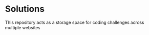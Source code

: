 # Solutions

This repository acts as a storage space for coding challenges across multiple websites

